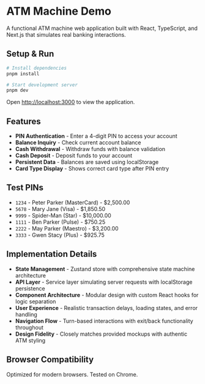 # ATM Machine Demo

A functional ATM machine web application built with React, TypeScript, and Next.js that simulates real banking interactions.

## Setup & Run

```bash
# Install dependencies
pnpm install

# Start development server
pnpm dev
```

Open [http://localhost:3000](http://localhost:3000) to view the application.

## Features

- **PIN Authentication** - Enter a 4-digit PIN to access your account
- **Balance Inquiry** - Check current account balance
- **Cash Withdrawal** - Withdraw funds with balance validation
- **Cash Deposit** - Deposit funds to your account
- **Persistent Data** - Balances are saved using localStorage
- **Card Type Display** - Shows correct card type after PIN entry

## Test PINs

- `1234` - Peter Parker (MasterCard) - $2,500.00
- `5678` - Mary Jane (Visa) - $1,850.50
- `9999` - Spider-Man (Star) - $10,000.00
- `1111` - Ben Parker (Pulse) - $750.25
- `2222` - May Parker (Maestro) - $3,200.00
- `3333` - Gwen Stacy (Plus) - $925.75

## Implementation Details

- **State Management** - Zustand store with comprehensive state machine architecture
- **API Layer** - Service layer simulating server requests with localStorage persistence
- **Component Architecture** - Modular design with custom React hooks for logic separation
- **User Experience** - Realistic transaction delays, loading states, and error handling
- **Navigation Flow** - Turn-based interactions with exit/back functionality throughout
- **Design Fidelity** - Closely matches provided mockups with authentic ATM styling

## Browser Compatibility

Optimized for modern browsers. Tested on Chrome.

